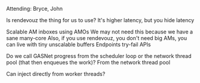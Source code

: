 Attending: Bryce, John

Is rendevouz the thing for us to use?
    It's higher latency, but you hide latency

Scalable AM inboxes using AMOs
    We may not need this because we have a sane many-core
    Also, if you use rendevouz, you don't need big AMs, you can live with tiny unscalable buffers
Endpoints
try-fail APIs

Do we call GASNet progress from the scheduler loop or the network thread pool (that then enqueues the work)?
    From the network thread pool

Can inject directly from worker threads?


